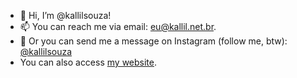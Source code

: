 - 👋 Hi, I’m @kallilsouza!
- 📫 You can reach me via email: eu@kallil.net.br.
- 🤳 Or you can send me a message on Instagram (follow me, btw): [@kallilsouza](https://instagram.com/kallilsouza)
- You can also access [my website](https://dev.kalli.net.br).